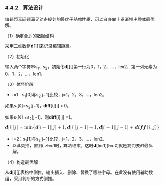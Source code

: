 ### 4.4.2　算法设计

编辑距离问题满足动态规划的最优子结构性质，可以自底向上逐渐推出整体最优解。

（1）确定合适的数据结构

采用二维数组**d**[][]来记录编辑距离。

（2）初始化

输入两个字符串s<sub class="my_markdown">1</sub>、s<sub>2</sub>，初始化**d**[][]第一行为0，1，2，…，len2，第一列元素为0，1，2，…，len1。

（3）循环阶段

+ i=1：s<sub class="my_markdown">1</sub>[0]与s<sub>2</sub>[j−1]比较，j=1，2，3，…，len2。

如果s<sub class="my_markdown">1</sub>[0]=s<sub>2</sub>[j−1]，**diff**[i][j] = 0。

如果s<sub class="my_markdown">1</sub>[0] ≠s<sub>2</sub>[j−1]，则**diff**[i][j] =1。

![302.gif](../images/302.gif)
+ i=2：s<sub class="my_markdown">1</sub>[1]与s<sub>2</sub>[j−1]比较，j=1，2，3，…，len2。
+ 以此类推，直到i >len1时，算法结束，这时**d**[len1][len2]就是我们要的最优解。

（4）构造最优解

从**d**[i][j]表格中倒推，输出插入、删除、替换了哪些字母。在此没有使用辅助数组，采用判断的方式倒推。

